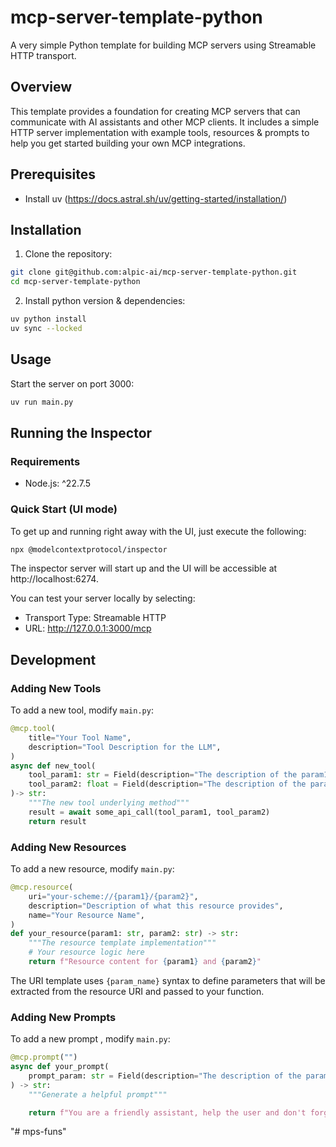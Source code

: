 # mcp-server-template-python

A very simple Python template for building MCP servers using Streamable HTTP transport.

## Overview
This template provides a foundation for creating MCP servers that can communicate with AI assistants and other MCP clients. It includes a simple HTTP server implementation with example tools, resources & prompts to help you get started building your own MCP integrations.

## Prerequisites
- Install uv (https://docs.astral.sh/uv/getting-started/installation/)

## Installation

1. Clone the repository:

```bash
git clone git@github.com:alpic-ai/mcp-server-template-python.git
cd mcp-server-template-python
```

2. Install python version & dependencies:

```bash
uv python install
uv sync --locked
```

## Usage

Start the server on port 3000:

```bash
uv run main.py
```

## Running the Inspector

### Requirements
- Node.js: ^22.7.5

### Quick Start (UI mode)
To get up and running right away with the UI, just execute the following:
```bash
npx @modelcontextprotocol/inspector
```

The inspector server will start up and the UI will be accessible at http://localhost:6274.

You can test your server locally by selecting:
- Transport Type: Streamable HTTP
- URL: http://127.0.0.1:3000/mcp

## Development

### Adding New Tools

To add a new tool, modify `main.py`:

```python
@mcp.tool(
    title="Your Tool Name",
    description="Tool Description for the LLM",
)
async def new_tool(
    tool_param1: str = Field(description="The description of the param1 for the LLM"), 
    tool_param2: float = Field(description="The description of the param2 for the LLM") 
)-> str:
    """The new tool underlying method"""
    result = await some_api_call(tool_param1, tool_param2)
    return result
```

### Adding New Resources

To add a new resource, modify `main.py`:

```python
@mcp.resource(
    uri="your-scheme://{param1}/{param2}",
    description="Description of what this resource provides",
    name="Your Resource Name",
)
def your_resource(param1: str, param2: str) -> str:
    """The resource template implementation"""
    # Your resource logic here
    return f"Resource content for {param1} and {param2}"
```

The URI template uses `{param_name}` syntax to define parameters that will be extracted from the resource URI and passed to your function.

### Adding New Prompts

To add a new prompt , modify `main.py`:

```python
@mcp.prompt("")
async def your_prompt(
    prompt_param: str = Field(description="The description of the param for the user")
) -> str:
    """Generate a helpful prompt"""

    return f"You are a friendly assistant, help the user and don't forget to {prompt_param}."

```
"# mps-funs" 
